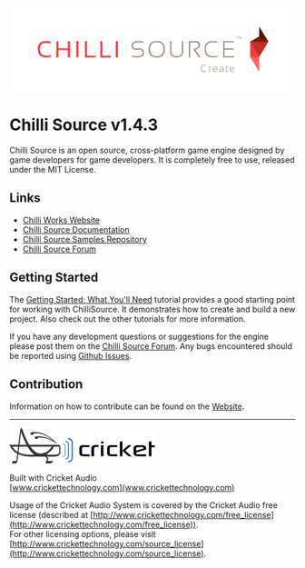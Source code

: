 ![alt link](Documents/Images/ChilliSourceLogo.png)

Chilli Source v1.4.3
====================

Chilli Source is an open source, cross-platform game engine designed by game developers for game developers. It is completely free to use, released under the MIT License.

Links
-----
* [Chilli Works Website](http://chilli-works.com/)
* [Chilli Source Documentation](http://www.chilli-works.com/learn/)
* [Chilli Source Samples Repository](https://github.com/ChilliWorks/CSSamples)
* [Chilli Source Forum](http://forums.chilli-works.com/)

Getting Started
---------------
The [Getting Started: What You'll Need](http://www.chilli-works.com/learn/tutorials-2/getting-started-what-youll-need/) tutorial provides a good starting point for working with ChilliSource. It demonstrates how to create and build a new project. Also check out the other tutorials for more information.

If you have any development questions or suggestions for the engine please post them on the [Chilli Source Forum](http://forums.chilli-works.com/). Any bugs encountered should be reported using [Github Issues](https://github.com/chilliworks/chillisource/issues).

Contribution
------------
Information on how to contribute can be found on the [Website](http://chilli-works.com/).

---

![alt link](Documents/Images/CricketLogo.png)

Built with Cricket Audio
<br>[www.crickettechnology.com](www.crickettechnology.com)

Usage of the Cricket Audio System is covered by the Cricket Audio free license (described at [http://www.crickettechnology.com/free_license](http://www.crickettechnology.com/free_license)). 
<br>For other licensing options, please visit [http://www.crickettechnology.com/source_license](http://www.crickettechnology.com/source_license).